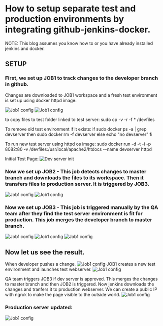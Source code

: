 # How to setup separate test and production environments by integrating github-jenkins-docker.

NOTE: This blog assumes you know how to or you have already installed jenkins and docker.

## SETUP

### First, we set up JOB1 to track changes to the developer branch in github.
Changes are downloaded to JOB1 workspace and a fresh test environment is set up using docker httpd image.

![Job1 config](/images/2.jpg)
![Job1 config](/images/3.jpg)

to copy files to test folder linked to test server:
sudo cp -v -r -f * /devfiles

To remove old test environment if it exists:
if sudo docker ps -a | grep devserver
then
sudo docker rm -f devserver
else
echo "no devserver"
fi

To run new test server using httpd os image:
sudo docker run -d -t -i -p 8082:80 -v /devfiles:/usr/local/apache2/htdocs --name devserver httpd

Initial Test Page:
![Dev server init](/images/1.jpg)


### Now we set up JOB2 - This job detects changes to master branch and downloads the files to its workspace. Then it transfers files to production server. It is triggered by JOB3.
![Job1 config](/images/6.jpg)
![Job1 config](/images/5.jpg)



### Now we set up JOB3 - This job is triggered manually by the QA team after they find the test server environment is fit for production. This job merges the developer branch to master branch.
![Job1 config](/images/7.jpg)
![Job1 config](/images/8.jpg)
![Job1 config](/images/9.jpg)


## Now let us see the result.

When developer pushes a change.
![Job1 config](/images/11.jpg)
JOB1 creates a new test environment and launches test webserver.
![Job1 config](/images/12.jpg)

QA team triggers JOB3 if dev server is approved. This merges the changes to master branch and then JOB2 is triggered. Now jenkins downloads the changes and tranfers it to production webserver.
We can create a public IP with ngrok to make the page visible to the outside world.
![Job1 config](/images/14.jpg)

### Production server updated:
![Job1 config](/images/15.jpg)
